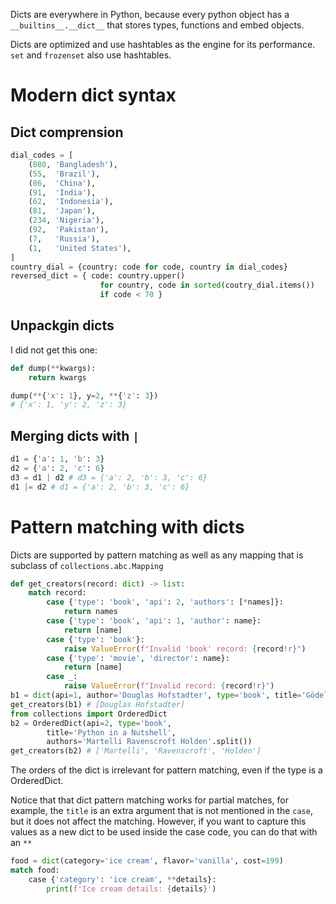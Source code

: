 Dicts are everywhere in Python, because every python object has a `__builtins__.__dict__` that stores types, functions and embed objects.

Dicts are optimized and use hashtables as the engine for its performance. `set` and `frozenset` also use hashtables.

# Modern dict syntax

## Dict comprension

```python
dial_codes = [
    (880, 'Bangladesh'),
    (55,  'Brazil'),
    (86,  'China'),
    (91,  'India'),
    (62,  'Indonesia'),
    (81,  'Japan'),
    (234, 'Nigeria'),
    (92,  'Pakistan'),
    (7,   'Russia'),
    (1,   'United States'),
]
country_dial = {country: code for code, country in dial_codes}
reversed_dict = { code: country.upper()
                    for country, code in sorted(coutry_dial.items())
                    if code < 70 }
```

## Unpackgin dicts

I did not get this one:

```python
def dump(**kwargs):
    return kwargs

dump(**{'x': 1}, y=2, **{'z': 3})
# {'x': 1, 'y': 2, 'z': 3}
```

## Merging dicts with `|`

```python
d1 = {'a': 1, 'b': 3}
d2 = {'a': 2, 'c': 6}
d3 = d1 | d2 # d3 = {'a': 2, 'b': 3, 'c': 6}
d1 |= d2 # d1 = {'a': 2, 'b': 3, 'c': 6}
```

# Pattern matching with dicts

Dicts are supported by pattern matching as well as any mapping that is subclass of `collections.abc.Mapping`

```python
def get_creators(record: dict) -> list:
    match record:
        case {'type': 'book', 'api': 2, 'authors': [*names]}:
            return names
        case {'type': 'book', 'api': 1, 'author': name}:
            return [name]
        case {'type': 'book'}:
            raise ValueError(f"Invalid 'book' record: {record!r}")
        case {'type': 'movie', 'director': name}:
            return [name]
        case _:
            raise ValueError(f"Invalid record: {record!r}")
b1 = dict(api=1, author='Douglas Hofstadter', type='book', title='Gödel, Escher, Bach')
get_creators(b1) # [Douglas Hofstadter]
from collections import OrderedDict
b2 = OrderedDict(api=2, type='book',
        title='Python in a Nutshell',
        authors='Martelli Ravenscroft Holden'.split())
get_creators(b2) # ['Martelli', 'Ravenscroft', 'Holden']
```

The orders of the dict is irrelevant for pattern matching, even if the type is a OrderedDict.

Notice that that dict pattern matching works for partial matches, for example, the `title` is an extra argument that is not mentioned in the `case`, but it does not affect the matching. However, if you want to capture this values as a new dict to be used inside the case code, you can do that with an `**`

```python
food = dict(category='ice cream', flavor='vanilla', cost=199)
match food:
    case {'category': 'ice cream', **details}:
        print(f'Ice cream details: {details}')
```
